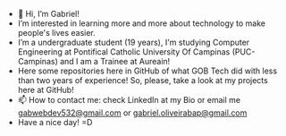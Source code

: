 - 👋 Hi, I’m Gabriel!
- I’m interested in learning more and more about technology to make people's lives easier.
- I’m a undergraduate student (19 years), I'm studying Computer Engineering at Pontifical Catholic University Of Campinas (PUC-Campinas) and I am a Trainee at Aureain!
- Here some repositories here in GitHub of what GOB Tech did with less than two years of experience! So, please, take a look at my projects here at GitHub!
- 📫 How to contact me: check LinkedIn at my Bio or email me gabwebdev532@gmail.com or gabriel.oliveirabap@gmail.com
- Have a nice day! =D

<!---
gobstech/gobstech is a ✨ special ✨ repository because its `README.md` (this file) appears on your GitHub profile.
You can click the Preview link to take a look at your changes.
--->
